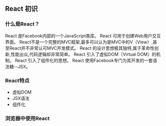 ## React 初识
### 什么是React？
React 是Facebook内部的一个JavaScript类库。
React 可用于创建Web用户交互界面。
React不是一个完整的MVC框架,最多可以认为是MVC中的V（View）,甚至React并不非常认可MVC开发模式。
React 的设计思想极其独特,属于革命性创新,性能出众,代码逻辑却非常简单。
React 引入了虚拟DOM（Virtual DOM）的机制。
React 引入了组件化的思想。
React 使用Facebook专门为其开发的一套语法糖--JSX。 
### React特点
-   虚拟DOM
-   JSX语法
-   组件化

### 浏览器中使用React

